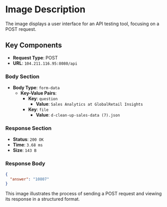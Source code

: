 # Image Description

The image displays a user interface for an API testing tool, focusing on a POST request. 

## Key Components

- **Request Type**: POST
- **URL**: `104.211.116.95:8080/api`
  
### Body Section

- **Body Type**: `form-data`
  - **Key-Value Pairs**:
    - **Key**: `question`
      - **Value**: `Sales Analytics at GlobalRetail Insights`
    - **Key**: `file`
      - **Value**: `d-clean-up-sales-data (7).json`

### Response Section

- **Status**: `200 OK`
- **Time**: `3.68 ms`
- **Size**: `143 B`
  
### Response Body

```json
{
  "answer": "10807"
}
```

This image illustrates the process of sending a POST request and viewing its response in a structured format.